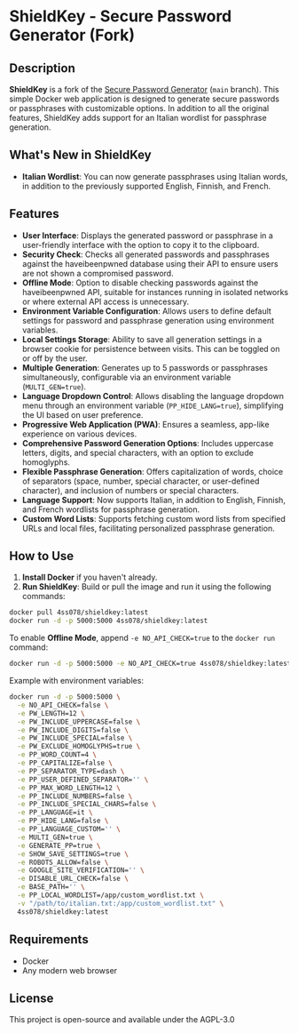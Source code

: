 # ShieldKey - Secure Password Generator (Fork)

## Description

**ShieldKey** is a fork of the [Secure Password Generator](https://pwgen.joonatanh.com) (`main` branch). This simple Docker web application is designed to generate secure passwords or passphrases with customizable options. In addition to all the original features, ShieldKey adds support for an Italian wordlist for passphrase generation.

## What's New in ShieldKey

- **Italian Wordlist**: You can now generate passphrases using Italian words, in addition to the previously supported English, Finnish, and French.

## Features

- **User Interface**: Displays the generated password or passphrase in a user-friendly interface with the option to copy it to the clipboard.
- **Security Check**: Checks all generated passwords and passphrases against the haveibeenpwned database using their API to ensure users are not shown a compromised password.
- **Offline Mode**: Option to disable checking passwords against the haveibeenpwned API, suitable for instances running in isolated networks or where external API access is unnecessary.
- **Environment Variable Configuration**: Allows users to define default settings for password and passphrase generation using environment variables.
- **Local Settings Storage**: Ability to save all generation settings in a browser cookie for persistence between visits. This can be toggled on or off by the user.
- **Multiple Generation**: Generates up to 5 passwords or passphrases simultaneously, configurable via an environment variable (`MULTI_GEN=true`).
- **Language Dropdown Control**: Allows disabling the language dropdown menu through an environment variable (`PP_HIDE_LANG=true`), simplifying the UI based on user preference.
- **Progressive Web Application (PWA)**: Ensures a seamless, app-like experience on various devices.
- **Comprehensive Password Generation Options**: Includes uppercase letters, digits, and special characters, with an option to exclude homoglyphs.
- **Flexible Passphrase Generation**: Offers capitalization of words, choice of separators (space, number, special character, or user-defined character), and inclusion of numbers or special characters.
- **Language Support**: Now supports Italian, in addition to English, Finnish, and French wordlists for passphrase generation.
- **Custom Word Lists**: Supports fetching custom word lists from specified URLs and local files, facilitating personalized passphrase generation.

## How to Use

1. **Install Docker** if you haven't already.
2. **Run ShieldKey**: Build or pull the image and run it using the following commands:

```bash
docker pull 4ss078/shieldkey:latest
docker run -d -p 5000:5000 4ss078/shieldkey:latest
```

To enable **Offline Mode**, append `-e NO_API_CHECK=true` to the `docker run` command:

```bash
docker run -d -p 5000:5000 -e NO_API_CHECK=true 4ss078/shieldkey:latest
```

Example with environment variables:

```bash
docker run -d -p 5000:5000 \
  -e NO_API_CHECK=false \
  -e PW_LENGTH=12 \
  -e PW_INCLUDE_UPPERCASE=false \
  -e PW_INCLUDE_DIGITS=false \
  -e PW_INCLUDE_SPECIAL=false \
  -e PW_EXCLUDE_HOMOGLYPHS=true \
  -e PP_WORD_COUNT=4 \
  -e PP_CAPITALIZE=false \
  -e PP_SEPARATOR_TYPE=dash \
  -e PP_USER_DEFINED_SEPARATOR='' \
  -e PP_MAX_WORD_LENGTH=12 \
  -e PP_INCLUDE_NUMBERS=false \
  -e PP_INCLUDE_SPECIAL_CHARS=false \
  -e PP_LANGUAGE=it \
  -e PP_HIDE_LANG=false \
  -e PP_LANGUAGE_CUSTOM='' \
  -e MULTI_GEN=true \
  -e GENERATE_PP=true \
  -e SHOW_SAVE_SETTINGS=true \
  -e ROBOTS_ALLOW=false \
  -e GOOGLE_SITE_VERIFICATION='' \
  -e DISABLE_URL_CHECK=false \
  -e BASE_PATH='' \
  -e PP_LOCAL_WORDLIST=/app/custom_wordlist.txt \
  -v "/path/to/italian.txt:/app/custom_wordlist.txt" \
  4ss078/shieldkey:latest
```

## Requirements

- Docker
- Any modern web browser

## License

This project is open-source and available under the AGPL-3.0
